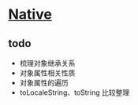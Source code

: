 # [Native](https://developer.mozilla.org/zh-CN/docs/Web/JavaScript/Reference/)

## todo

- 梳理对象继承关系
- 对象属性相关性质
- 对象属性的遍历
- toLocaleString、toString 比较整理
